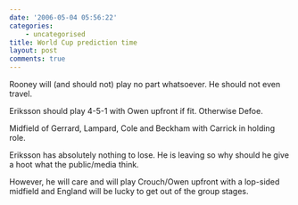 ```yaml
---
date: '2006-05-04 05:56:22'
categories:
    - uncategorised
title: World Cup prediction time
layout: post
comments: true
---
```

Rooney will (and should not) play no part whatsoever. He should not even
travel.

Eriksson should play 4-5-1 with Owen upfront if fit. Otherwise Defoe.

Midfield of Gerrard, Lampard, Cole and Beckham with Carrick in holding
role.

Eriksson has absolutely nothing to lose. He is leaving so why should he
give a hoot what the public/media think.

However, he will care and will play Crouch/Owen upfront with a lop-sided
midfield and England will be lucky to get out of the group stages.
